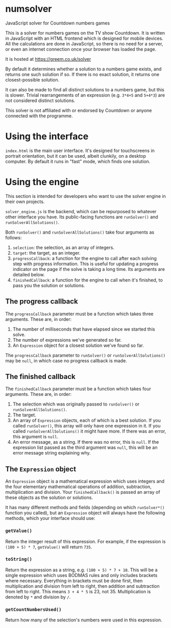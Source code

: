 # numsolver
JavaScript solver for Countdown numbers games

This is a solver for numbers games on the TV show Countdown. It is written in JavaScript with an HTML frontend which is designed for mobile devices. All the calculations are done in JavaScript, so there is no need for a server, or even an internet connection once your browser has loaded the page.

It is hosted at https://greem.co.uk/solver

By default it determines whether a solution to a numbers game exists, and returns one such solution if so. If there is no exact solution, it returns one closest-possible solution.

It can also be made to find all distinct solutions to a numbers game, but this is slower. Trivial rearrangements of an expression (e.g. `3*4+5` and `5+4*3`) are not considered distinct solutions.

This solver is not affiliated with or endorsed by Countdown or anyone connected with the programme.

# Using the interface

`index.html` is the main user interface. It's designed for touchscreens in portrait orientation, but it can be used, albeit clunkily, on a desktop computer. By default it runs in "fast" mode, which finds one solution.

# Using the engine

This section is intended for developers who want to use the solver engine in their own projects.

`solver_engine.js` is the backend, which can be repurposed to whatever other interface you have. Its public-facing functions are `runSolver()` and `runSolverAllSolutions()`.

Both `runSolver()` and `runSolverAllSolutions()` take four arguments as follows:

1. `selection`: the selection, as an array of integers.
2. `target`: the target, as an integer.
3. `progressCallback`: a function for the engine to call after each solving step with progress information. This is useful for updating a progress indicator on the page if the solve is taking a long time. Its arguments are detailed below.
4. `finishedCallback`: a function for the engine to call when it's finished, to pass you the solution or solutions.

## The progress callback
The `progressCallback` parameter must be a function which takes three arguments. These are, in order:
1. The number of milliseconds that have elapsed since we started this solve.
2. The number of expressions we've generated so far.
3. An `Expression` object for a closest solution we've found so far.

The `progressCallback` parameter to `runSolver()` or `runSolverAllSolutions()` may be `null`, in which case no progress callback is made.

## The finished callback
The `finishedCallback` parameter must be a function which takes four arguments. These are, in order:
1. The selection which was originally passed to `runSolver()` or `runSolverAllSolutions()`.
2. The target.
3. An array of `Expression` objects, each of which is a best solution. If you called `runSolver()`, this array will only have one expression in it. If you called `runSolverAllSolutions()` it might have more. If there was an error, this argument is `null`.
4. An error message, as a string. If there was no error, this is `null`. If the expression list passed as the third argument was `null`, this will be an error message string explaining why.

## The `Expression` object
An `Expression` object is a mathematical expression which uses integers and the four elementary mathematical operations of addition, subtraction, multiplication and division. Your `finishedCallback()` is passed an array of these objects as the solution or solutions.

It has many different methods and fields (depending on which `runSolver*()` function you called), but an `Expression` object will always have the following methods, which your interface should use:

### `getValue()`
Return the integer result of this expression. For example, if the expression is `(100 + 5) * 7`, `getValue()` will return `735`.

### `toString()`
Return the expression as a string, e.g. `(100 + 5) * 7 + 10`. This will be a single expression which uses BODMAS rules and only includes brackets where necessary. Everything in brackets must be done first, then multiplication and division from left to right, then addition and subtraction from left to right. This means `3 + 4 * 5` is 23, not 35. Multiplication is denoted by `*` and division by `/`.

### `getCountNumbersUsed()`
Return how many of the selection's numbers were used in this expression.

